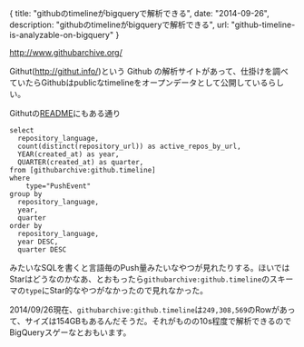 {
  title: "githubのtimelineがbigqueryで解析できる",
  date: "2014-09-26",
  description: "githubのtimelineがbigqueryで解析できる",
  url: "github-timeline-is-analyzable-on-bigquery"
}

http://www.githubarchive.org/

Githut(http://githut.info/)という Github の解析サイトがあって、仕掛けを調べていたらGithubはpublicなtimelineをオープンデータとして公開しているらしい。

Githutの[README](https://github.com/littleark/githut/blob/da6e8e89c33c3eb93b106b1c0d45d5681efb2da5/README.md)にもある通り

```
select
  repository_language,
  count(distinct(repository_url)) as active_repos_by_url,
  YEAR(created_at) as year,
  QUARTER(created_at) as quarter,
from [githubarchive:github.timeline]
where
    type="PushEvent"
group by
  repository_language,
  year,
  quarter
order by
  repository_language,
  year DESC,
  quarter DESC
```

みたいなSQLを書くと言語毎のPush量みたいなやつが見れたりする。ほいではStarはどうなのかなあ、とおもったら`githubarchive:github.timeline`のスキーマの`type`にStar的なやつがなかったので見れなかった。

2014/09/26現在、`githubarchive:github.timeline`は`249,308,569`のRowがあって、サイズは154GBもあるんだそうだ。それがものの10s程度で解析できるのでBigQueryスゲーなとおもいます。
